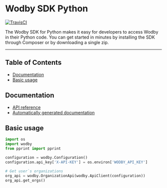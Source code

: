 # Wodby SDK Python

[![TravisCI](https://travis-ci.com/wodby/wodby-sdk-python.svg)](https://travis-ci.com/wodby/wodby-sdk-python)

The Wodby SDK for Python makes it easy for developers to access Wodby in their Python code. You can get started in minutes by installing the SDK through Composer or by downloading a single zip. 

---

## Table of Contents

- [Documentation](#documentation)
- [Basic usage](#basic-usage)

## Documentation

- [API reference](https://wodby.com/docs/api)
- [Automatically generated documentation](src/README.md)

## Basic usage

```python
import os
import wodby
from pprint import pprint

configuration = wodby.Configuration()
configuration.api_key['X-API-KEY'] = os.environ['WODBY_API_KEY']

# Get user`s organizations
org_api = wodby.OrganizationApi(wodby.ApiClient(configuration))
org_api.get_orgs()
```